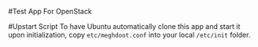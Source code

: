 #Test App For OpenStack


#Upstart Script
To have Ubuntu automatically clone this app and start it upon initialization,
copy `etc/meghdoot.conf` into your local `/etc/init` folder.
